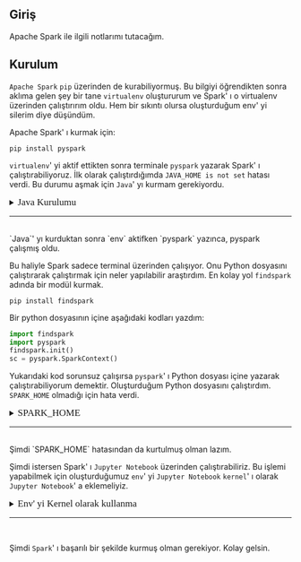 ## Giriş

Apache Spark ile ilgili notlarımı tutacağım.

## Kurulum

`Apache Spark` `pip` üzerinden de kurabiliyormuş. Bu bilgiyi öğrendikten sonra aklıma gelen şey bir tane `virtualenv` oluştururum ve Spark' ı o virtualenv üzerinden çalıştırırım oldu. Hem bir sıkıntı olursa oluşturduğum env' yi silerim diye düşündüm.

Apache Spark' ı kurmak için:
```
pip install pyspark
```

`virtualenv`' yi aktif ettikten sonra terminale `pyspark` yazarak Spark' ı çalıştırabiliyoruz. İlk olarak çalıştırdığımda `JAVA_HOME is not set` hatası verdi. Bu durumu aşmak için `Java`' yı kurmam gerekiyordu.

<details>
<summary>
<span style="font: 17px bold">Java Kurulumu</span>
</summary>
<br/>

JDK indirdikten sonra inen `tar.gz` dosyasını çıkardım. Çıkan dosya `OpenJDK11U-jdk_x64_linux_hotspot_11.0.9.1_1` adında bir klasördü ve o klasörün içinde ise `jdk-11.0.9.1+1` adında başka bir klasör vardı.

İçteki klasörü `jdk-11` adıyla `/opt/java` klasörünün altına taşıdım.

```
sudo mkdir /opt/java
sudo mv /OpenJDK11U-jdk_x64_linux_hotspot_11.0.9.1_1/jdk-11.0.9.1+1 java/jdk-11
```

Taşıma işleminden sonra `.bashrc` dosyasının içine `java` yolunu ekledim.

```
JAVA_HOME="/opt/java/jdk-11"
export PATH="${PATH}:$NODE_HOME/bin:$JAVA_HOME/bin"
```

Aktifleştirmek için:
```
source .bashrc
```

</details>

 ---

<br/>
`Java`' yı kurduktan sonra `env` aktifken `pyspark` yazınca, pyspark çalışmış oldu.

Bu haliyle Spark sadece terminal üzerinden çalışıyor. Onu Python dosyasını çalıştırarak çalıştırmak için neler yapılabilir araştırdım. En kolay yol `findspark` adında bir modül kurmak.

```
pip install findspark
```

Bir python dosyasının içine aşağıdaki kodları yazdım: 

```python
import findspark
import pyspark
findspark.init()
sc = pyspark.SparkContext()
```
Yukarıdaki kod sorunsuz çalışırsa `pyspark`' ı Python dosyası içine yazarak çalıştırabiliyorum demektir. Oluşturduğum Python dosyasını çalıştırdım. `SPARK_HOME` olmadığı için hata verdi.

<details>
<summary>
<span style="font: 17px bold">SPARK_HOME</span>
</summary>
<br/>
Bu işlem için ise `.bashrc` dosyasının içine aşağıdaki kısmı ekledim.

```bash
export SPARK_HOME="env_yolu/env_adı/lib/python3.8/site-packages/pyspark"
```

Bu yol oluşturduğum `env` içindeki `pyspark`' ın dosya yolu.

Yukarıdaki işlemi yaptıktan sonra:
```
source .bashrc
```

Eğer python dosyasını VsCode üzerinden çalıştırıyorsan VsCode' u kapat-aç ya da terminal üzerinden çalışıyorsan terminali kapat ve env' yi tekrar aktifleştir. Şimdi Python dosyasını tekrar çalıştır.

</details>

---

<br/>
Şimdi `SPARK_HOME` hatasından da kurtulmuş olman lazım. 

Şimdi istersen Spark' ı `Jupyter Notebook` üzerinden çalıştırabiliriz. Bu işlemi yapabilmek için oluşturduğumuz `env`' yi `Jupyter Notebook` `kernel`' ı olarak `Jupyter Notebook`' a eklemeliyiz.

<details>
<summary>
<span style="font: 17px bold">
Env' yi Kernel olarak kullanma
</span>
</summary>
<br/>

Oluşturduğumuz `env` ' yi `Jupyter Notebook` `kernel`' ı olarak kullanmak için env' ye aşağıdaki modülü kurmamız gerekiyor.

```
pip install ipykernel
```

Kurulduktan sonra aşağıdaki işlem ile kurduğumuz `env`' yi `Jupyter kernel`' ı olarak kullanabileceğiz.
  
```
python -m ipykernel install --user --name ENVNAME
```

Bu işlemlerden sonra terminal' e `jupyter-notebook` yazarak oluşturduğumuz `env`' yi `kernel` olarak kullanabiliriz. Yeni `ipbynb` dosyasını oluşturmak için `New` butonuna tıkladığımızda `Notebook` kısmında `env`' mizin adını `--name` parametresine veridiğimiz değerle görmemiz gerekiyor.

</details>

---

<br/>

Şimdi `Spark`' ı başarılı bir şekilde kurmuş olman gerekiyor. Kolay gelsin.